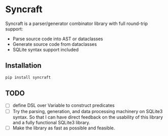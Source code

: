 # Syncraft

Syncraft is a parser/generator combinator library with full round-trip support:

- Parse source code into AST or dataclasses
- Generate source code from dataclasses
- SQLite syntax support included

## Installation

```bash
pip install syncraft
```


## TODO
- [ ] define DSL over Variable to construct predicates
- [ ] Try the parsing, generation, and data processing machinery on SQLite3 syntax. So that I can have direct feedback on the usability of this library and a fully functional SQLite3 library.
- [ ] Make the library as fast as possible and feasible.
